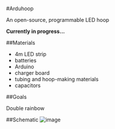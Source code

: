 #Arduhoop

An open-source, programmable LED hoop

**Currently in progress...**

##Materials

- 4m LED strip
- batteries
- Arduino
- charger board
- tubing and hoop-making materials
- capacitors

##Goals

Double rainbow

##Schematic
![image](https://cloud.githubusercontent.com/assets/3289118/9676285/06eaa9da-527e-11e5-921b-eeb3779ad978.png)
